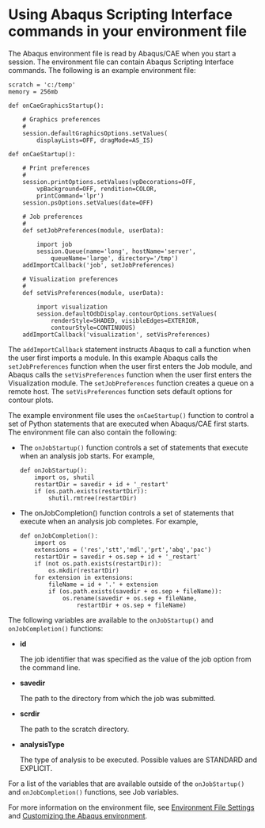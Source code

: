 # Using Abaqus Scripting Interface commands in your environment file

The Abaqus environment file is read by Abaqus/CAE when you start a session. The environment file can contain Abaqus Scripting Interface commands. The following is an example environment file:

```python2
scratch = 'c:/temp'
memory = 256mb

def onCaeGraphicsStartup():

    # Graphics preferences
    #
    session.defaultGraphicsOptions.setValues(
        displayLists=OFF, dragMode=AS_IS)

def onCaeStartup():

    # Print preferences
    #
    session.printOptions.setValues(vpDecorations=OFF,
        vpBackground=OFF, rendition=COLOR,
        printCommand='lpr')
    session.psOptions.setValues(date=OFF)

    # Job preferences
    #
    def setJobPreferences(module, userData):

        import job
        session.Queue(name='long', hostName='server',
            queueName='large', directory='/tmp')
    addImportCallback('job', setJobPreferences)

    # Visualization preferences
    #
    def setVisPreferences(module, userData):

        import visualization
        session.defaultOdbDisplay.contourOptions.setValues(
            renderStyle=SHADED, visibleEdges=EXTERIOR,
            contourStyle=CONTINUOUS)
    addImportCallback('visualization', setVisPreferences)
```

The `addImportCallback` statement instructs Abaqus to call a function when the user first imports a module. In this example Abaqus calls the `setJobPreferences` function when the user first enters the Job module, and Abaqus calls the `setVisPreferences` function when the user first enters the Visualization module. The `setJobPreferences` function creates a queue on a remote host. The `setVisPreferences` function sets default options for contour plots.

The example environment file uses the `onCaeStartup()` function to control a set of Python statements that are executed when Abaqus/CAE first starts. The environment file can also contain the following:

- The `onJobStartup()` function controls a set of statements that execute when an analysis job starts. For example,

  ```python2
  def onJobStartup():
      import os, shutil
      restartDir = savedir + id + '_restart'
      if (os.path.exists(restartDir)):
          shutil.rmtree(restartDir)
  ```

- The onJobCompletion() function controls a set of statements that execute when an analysis job completes. For example,

  ```python2
  def onJobCompletion():
      import os
      extensions = ('res','stt','mdl','prt','abq','pac')
      restartDir = savedir + os.sep + id + '_restart'
      if (not os.path.exists(restartDir)):
          os.mkdir(restartDir)
      for extension in extensions:
          fileName = id + '.' + extension
          if (os.path.exists(savedir + os.sep + fileName)):
              os.rename(savedir + os.sep + fileName,
                  restartDir + os.sep + fileName)
  ```

The following variables are available to the `onJobStartup()` and `onJobCompletion()` functions:

- **id**

  The job identifier that was specified as the value of the job option from the command line.

- **savedir**

  The path to the directory from which the job was submitted.

- **scrdir**

  The path to the scratch directory.

- **analysisType**

  The type of analysis to be executed. Possible values are STANDARD and EXPLICIT.

For a list of the variables that are available outside of the `onJobStartup()` and `onJobCompletion()` functions, see Job variables.

For more information on the environment file, see [Environment File Settings](https://help.3ds.com/2021/English/DSSIMULIA_Established/SIMACAEEXCRefMap/simaexc-c-envfile.htm?contextscope=all) and [Customizing the Abaqus environment](https://help.3ds.com/2021/English/DSSIMULIA_Established/SIMACAEILGRefMap/simailg-m-Environment-sb.htm?contextscope=all).
